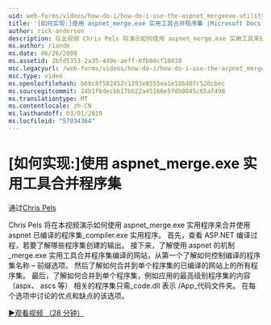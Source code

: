 ```yaml
---
uid: web-forms/videos/how-do-i/how-do-i-use-the-aspnet_mergeexe-utility-to-merge-assemblies
title: '[如何实现:]使用 aspnet_merge.exe 实用工具合并程序集 |Microsoft Docs'
author: rick-anderson
description: 在此视频 Chris Pels 将演示如何使用 aspnet_merge.exe 实用工具来组合使用 aspnet_compiler.exe 实用工具已编译的程序集...
ms.author: riande
ms.date: 06/26/2008
ms.assetid: 2bfd5353-2a35-449e-aeff-0fb94cf10030
msc.legacyurl: /web-forms/videos/how-do-i/how-do-i-use-the-aspnet_mergeexe-utility-to-merge-assemblies
msc.type: video
ms.openlocfilehash: b68c8f582452c1293e8555ea1e18b407c520cbec
ms.sourcegitcommit: 24b1f6decbb17bb22a45166e5fdb0845c65af498
ms.translationtype: MT
ms.contentlocale: zh-CN
ms.lasthandoff: 03/01/2019
ms.locfileid: "57034364"
---
```

<a name="how-do-i-use-the-aspnetmergeexe-utility-to-merge-assemblies"></a>[如何实现:]使用 aspnet_merge.exe 实用工具合并程序集
====================
通过[Chris Pels](https://twitter.com/chrispels)

Chris Pels 将在本视频演示如何使用 aspnet\_merge.exe 实用程序来合并使用 aspnet 已编译的程序集\_compiler.exe 实用程序。 首先，查看 ASP.NET 编译过程，若要了解哪些程序集创建的输出。 接下来，了解使用 aspnet 的机制\_merge.exe 实用工具合并程序集编译的网站，从第一个了解如何控制编译的程序集名称 – 前缀选项。 然后了解如何合并到单个程序集的已编译的网站上的所有程序集。 最后，了解如何合并到单个程序集，例如应用的最高级别程序集的内容 （aspx、 ascs 等） 相关的程序集只需\_code.dll 表示 /App\_代码文件夹。 在每个选项中讨论的优点和缺点的该选项。

[&#9654;观看视频 （28 分钟）](https://channel9.msdn.com/Blogs/ASP-NET-Site-Videos/how-do-i-use-the-aspnet_mergeexe-utility-to-merge-assemblies)
